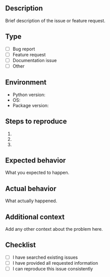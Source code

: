 ## Description
Brief description of the issue or feature request.

## Type
- [ ] Bug report
- [ ] Feature request
- [ ] Documentation issue
- [ ] Other

## Environment
- Python version:
- OS:
- Package version:

## Steps to reproduce
1.
2.
3.

## Expected behavior
What you expected to happen.

## Actual behavior
What actually happened.

## Additional context
Add any other context about the problem here.

## Checklist
- [ ] I have searched existing issues
- [ ] I have provided all requested information
- [ ] I can reproduce this issue consistently
